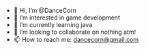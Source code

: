 - 👋 Hi, I’m @DanceCorn
- 👀 I’m interested in game development
- 🌱 I’m currently learning java
- 💞️ I’m looking to collaborate on nothing atm!
- 📫 How to reach me: dancecorn@gmail.com

<!---
DanceCorn/DanceCorn is a ✨ special ✨ repository because its `README.md` (this file) appears on your GitHub profile.
You can click the Preview link to take a look at your changes.
--->
